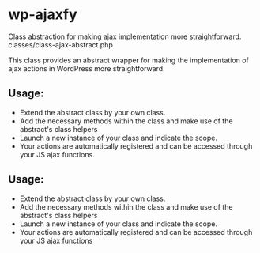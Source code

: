 # wp-ajaxfy
Class abstraction for making ajax implementation more straightforward.
classes/class-ajax-abstract.php

This class provides an abstract wrapper for making the implementation of ajax actions in WordPress more straightforward. 

## Usage:
- Extend the abstract class by your own class.
- Add the necessary methods within the class and make use of the abstract's class helpers
- Launch a new instance of your class and indicate the scope. 
- Your actions are automatically registered and can be accessed through your JS ajax functions.

## Usage:
- Extend the abstract class by your own class.
- Add the necessary methods within the class and make use of the abstract's class helpers
- Launch a new instance of your class and indicate the scope. 
- Your actions are automatically registered and can be accessed through your JS ajax functions

